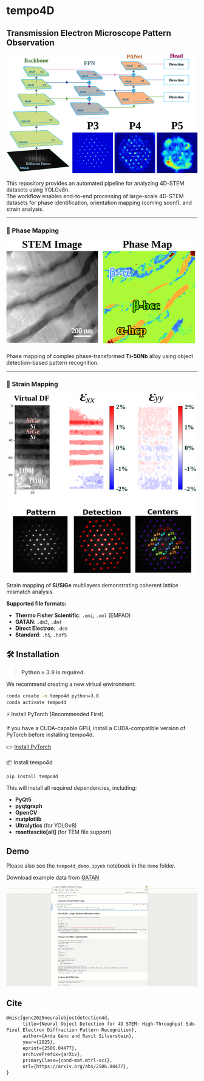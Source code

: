 #  tempo4D
## Transmission Electron Microscope Pattern Observation 
<img src="assets/model.svg" width="600"/>

This repository provides an automated pipeline for analyzing 4D-STEM datasets using YOLOv8n.  
The workflow enables end-to-end processing of large-scale 4D-STEM datasets 
for phase identification, orientation mapping (coming soon!), and strain analysis.

---

### 🧬 Phase Mapping

<img src="assets/phase.svg" width="600"/>

Phase mapping of complex phase-transformed **Ti-50Nb** alloy using object detection-based pattern recognition.

---

### 🧪 Strain Mapping

<img src="assets/SiGe.svg" width="500"/>

Strain mapping of **Si/SiGe** multilayers demonstrating coherent lattice mismatch analysis.



**Supported file formats:**

- **Thermo Fisher Scientific**: `.emi`, `.xml` (EMPAD)  
- **GATAN**: `.dm3`, `.dm4`  
- **Direct Electron**: `.de5`  
- **Standard**: `.h5`, `.hdf5`



## 🛠️ Installation

> **Python ≥ 3.9 is required.**

We recommend creating a new virtual environment:

```bash
conda create -n tempo4d python=3.8
conda activate tempo4d
```
⚡ Install PyTorch (Recommended First)

If you have a CUDA-capable GPU, install a CUDA-compatible version of PyTorch before installing tempo4d.

👉 [Install PyTorch](https://pytorch.org/get-started/locally/)
<br>
<br>
📦 Install tempo4d

```
pip install tempo4d
```
This will install all required dependencies, including:

- **PyQt5**
- **pyqtgraph**
- **OpenCV**
- **matplotlib**
- **Ultralytics** (for YOLOv8)
- **rosettasciio[all]** (for TEM file support)



## Demo
Please also see the `tempo4d_demo.ipynb` notebook in the `demo` folder.

Download example data from [GATAN](https://www.gatan.com/4d-stem-strain-mapping)

![](https://github.com/ArdaGen/Neural-Object-Detection-4D-STEM/blob/main/assets/Media3.gif)



## Cite
```
@misc{genc2025neuralobjectdetection4d,
      title={Neural Object Detection for 4D STEM: High-Throughput Sub-Pixel Electron Diffraction Pattern Recognition}, 
      author={Arda Genc and Ravit Silverstein},
      year={2025},
      eprint={2506.04477},
      archivePrefix={arXiv},
      primaryClass={cond-mat.mtrl-sci},
      url={https://arxiv.org/abs/2506.04477}, 
}

```
